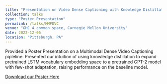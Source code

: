 ```yaml
---
title: "Presentation on Video Dense Captioning with Knowledge Distillation"
collection: talks
type: "Poster Presentation"
permalink: /talks/MMPDVC
venue: "GHC 4 common space, Carnegie Mellon University"
date: 2022-12-06
location: "Pittsburgh, PA"
---
```


Provided a Poster Presentation on a Multimodal Dense Video Captioning pipleline. Presented our intuition of using knowledge distillation to expand pretrained LSTM vocabulary embedding space to a pretrained GPT-2 model with few-shot adaptation, raising performance on the baseline model.

[Download our Poster Here](http://YudongL2000.github.io/files/11711_poster.pdf)
